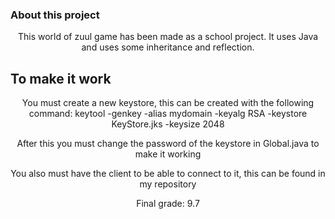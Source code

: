 ### About this project
<p align="center">This world of zuul game has been made as a school project. It uses Java and uses some inheritance and reflection.</p>

## To make it work
<p align="center">You must create a new keystore, this can be created with the following command: keytool -genkey -alias mydomain -keyalg RSA -keystore KeyStore.jks -keysize 2048</p>
<p align="center">After this you must change the password of the keystore in Global.java to make it working</p>
<p align="center">You also must have the client to be able to connect to it, this can be found in my repository<p>

<p align="center">Final grade: 9.7</p>
